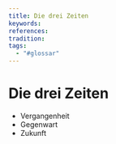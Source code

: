 ```yaml
---
title: Die drei Zeiten
keywords: 
references: 
tradition: 
tags:
  - "#glossar"
---
```

# Die drei Zeiten

- Vergangenheit
- Gegenwart
- Zukunft
